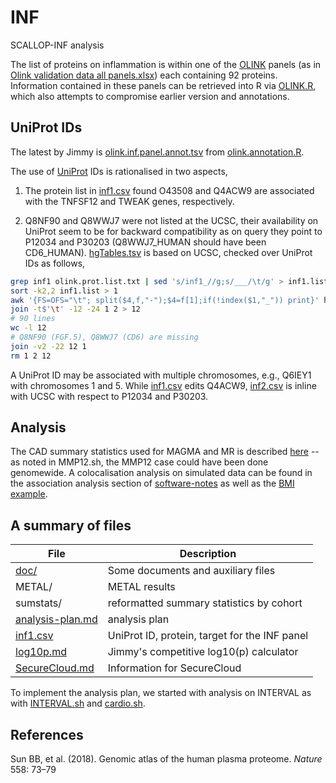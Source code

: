 # INF
SCALLOP-INF analysis

The list of proteins on inflammation is within one of the [OLINK](https://www.olink.com/products/) panels (as in [Olink validation data all panels.xlsx](doc/Olink%20validation%20data%20all%20panels.xlsx)) each containing 92 proteins. Information contained in these panels can be retrieved into R via [OLINK.R](doc/OLINK.R), which also attempts to compromise earlier version and annotations.

## UniProt IDs

The latest by Jimmy is [olink.inf.panel.annot.tsv](doc/olink.inf.panel.annot.tsv) from [olink.annotation.R](doc/olink.annotation.R).

The use of [UniProt](https://www.uniprot.org/) IDs is rationalised in two aspects,

1. The protein list in [inf1.csv](doc/inf1.csv) found O43508 and Q4ACW9 are associated with the TNFSF12 and TWEAK genes, respectively.

2. Q8NF90 and Q8WWJ7 were not listed at the UCSC, their availability on UniProt seem to be for backward compatibility as on query they 
point to P12034 and P30203 (Q8WWJ7_HUMAN should have been CD6_HUMAN). [hgTables.tsv](doc/hgTables.tsv) is based on UCSC, checked over
UniProt IDs as follows,
```bash
grep inf1 olink.prot.list.txt | sed 's/inf1_//g;s/___/\t/g' > inf1.list
sort -k2,2 inf1.list > 1
awk '{FS=OFS="\t"; split($4,f,"-");$4=f[1];if(!index($1,"_")) print}' hgTables.tsv | sort -k4,4 > 2
join -t$'\t' -12 -24 1 2 > 12
# 90 lines
wc -l 12
# Q8NF90 (FGF.5), Q8WWJ7 (CD6) are missing
join -v2 -22 12 1
rm 1 2 12
```
A UniProt ID may be associated with multiple chromosomes, e.g., Q6IEY1 with chromosomes 1 and 5. While [inf1.csv](doc/inf1.csv) 
edits Q4ACW9, [inf2.csv](doc/inf2.csv) is inline with UCSC with respect to P12034 and P30203.

## Analysis

The CAD summary statistics used for MAGMA and MR is described [here](https://github.com/jinghuazhao/Omics-analysis/tree/master/CAD)
-- as noted in MMP12.sh, the MMP12 case could have been done genomewide. A colocalisation analysis on simulated data can be found in the
association analysis section of [software-notes](https://github.com/jinghuazhao/software-notes)
as well as the [BMI example](https://github.com/jinghuazhao/Omics-analysis/tree/master/BMI).

## A summary of files

File     | Description
---------|---------------------------------------------------------------------------------------------------------------------
[doc/](doc) | Some documents and auxiliary files
METAL/   | METAL results
sumstats/| reformatted summary statistics by cohort
[analysis-plan.md](SCALLOP_INF_I_analysis_plan.md) | analysis plan
[inf1.csv](doc/inf1.csv) | UniProt ID, protein, target for the INF panel
[log10p.md](doc/log10p.md) | Jimmy's competitive log10(p) calculator
[SecureCloud.md](SecureCloud.md) | Information for SecureCloud

To implement the analysis plan, we started with analysis on INTERVAL as with [INTERVAL.sh](files/INTERVAL.sh) and [cardio.sh](doc/cardio.sh).

## References

Sun BB, et al. (2018). Genomic atlas of the human plasma proteome. *Nature* 558: 73–79
